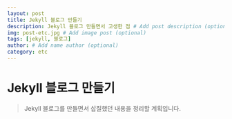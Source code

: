 ```yaml
---
layout: post
title: Jekyll 블로그 만들기
description: Jekyll 블로그 만들면서 고생한 점 # Add post description (optional)
img: post-etc.jpg # Add image post (optional)
tags: [jekyll, 블로그]
author: # Add name author (optional)
category: etc
---
```

# Jekyll 블로그 만들기

> Jekyll 블로그를 만들면서 삽질했던 내용을 정리할 계획입니다.

